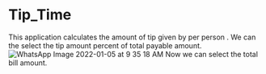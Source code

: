# Tip_Time
This application calculates the amount of tip given by per person .
We can the select the tip amount percent of total payable amount.
![WhatsApp Image 2022-01-05 at 9 35 18 AM](https://user-images.githubusercontent.com/68838314/148159628-5311a5b6-0e99-4db2-9137-1a6cc65f9526.jpeg)
Now we can select the total bill amount.


